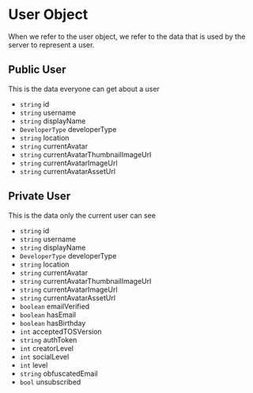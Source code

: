 # User Object

When we refer to the user object, we refer to the data that is used by the server to represent a user. 

## Public User
This is the data everyone can get about a user

- `string` id
- `string` username
- `string` displayName
- `DeveloperType` developerType
- `string` location
- `string` currentAvatar 
- `string` currentAvatarThumbnailImageUrl 
- `string` currentAvatarImageUrl 
- `string` currentAvatarAssetUrl 

## Private User
This is the data only the current user can see
    
- `string` id
- `string` username
- `string` displayName
- `DeveloperType` developerType
- `string` location
- `string` currentAvatar 
- `string` currentAvatarThumbnailImageUrl 
- `string` currentAvatarImageUrl 
- `string` currentAvatarAssetUrl 
- `boolean` emailVerified 
- `boolean` hasEmail 
- `boolean` hasBirthday 
- `int` acceptedTOSVersion 
- `string` authToken 
- `int` creatorLevel 
- `int` socialLevel
- `int` level
- `string` obfuscatedEmail 
- `bool` unsubscribed 

